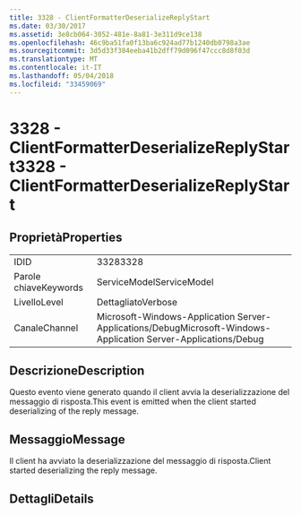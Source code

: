 ```yaml
---
title: 3328 - ClientFormatterDeserializeReplyStart
ms.date: 03/30/2017
ms.assetid: 3e8cb064-3052-481e-8a81-3e311d9ce138
ms.openlocfilehash: 46c9ba51fa0f13ba6c924ad77b1240db0798a3ae
ms.sourcegitcommit: 3d5d33f384eeba41b2dff79d096f47ccc8d8f03d
ms.translationtype: MT
ms.contentlocale: it-IT
ms.lasthandoff: 05/04/2018
ms.locfileid: "33459069"
---
```

# <a name="3328---clientformatterdeserializereplystart"></a><span data-ttu-id="84971-102">3328 - ClientFormatterDeserializeReplyStart</span><span class="sxs-lookup"><span data-stu-id="84971-102">3328 - ClientFormatterDeserializeReplyStart</span></span>
## <a name="properties"></a><span data-ttu-id="84971-103">Proprietà</span><span class="sxs-lookup"><span data-stu-id="84971-103">Properties</span></span>  
  
|||  
|-|-|  
|<span data-ttu-id="84971-104">ID</span><span class="sxs-lookup"><span data-stu-id="84971-104">ID</span></span>|<span data-ttu-id="84971-105">3328</span><span class="sxs-lookup"><span data-stu-id="84971-105">3328</span></span>|  
|<span data-ttu-id="84971-106">Parole chiave</span><span class="sxs-lookup"><span data-stu-id="84971-106">Keywords</span></span>|<span data-ttu-id="84971-107">ServiceModel</span><span class="sxs-lookup"><span data-stu-id="84971-107">ServiceModel</span></span>|  
|<span data-ttu-id="84971-108">Livello</span><span class="sxs-lookup"><span data-stu-id="84971-108">Level</span></span>|<span data-ttu-id="84971-109">Dettagliato</span><span class="sxs-lookup"><span data-stu-id="84971-109">Verbose</span></span>|  
|<span data-ttu-id="84971-110">Canale</span><span class="sxs-lookup"><span data-stu-id="84971-110">Channel</span></span>|<span data-ttu-id="84971-111">Microsoft-Windows-Application Server-Applications/Debug</span><span class="sxs-lookup"><span data-stu-id="84971-111">Microsoft-Windows-Application Server-Applications/Debug</span></span>|  
  
## <a name="description"></a><span data-ttu-id="84971-112">Descrizione</span><span class="sxs-lookup"><span data-stu-id="84971-112">Description</span></span>  
 <span data-ttu-id="84971-113">Questo evento viene generato quando il client avvia la deserializzazione del messaggio di risposta.</span><span class="sxs-lookup"><span data-stu-id="84971-113">This event is emitted when the client started deserializing of the reply message.</span></span>  
  
## <a name="message"></a><span data-ttu-id="84971-114">Messaggio</span><span class="sxs-lookup"><span data-stu-id="84971-114">Message</span></span>  
 <span data-ttu-id="84971-115">Il client ha avviato la deserializzazione del messaggio di risposta.</span><span class="sxs-lookup"><span data-stu-id="84971-115">Client started deserializing the reply message.</span></span>  
  
## <a name="details"></a><span data-ttu-id="84971-116">Dettagli</span><span class="sxs-lookup"><span data-stu-id="84971-116">Details</span></span>
